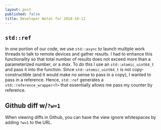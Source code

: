 ```yaml
---
layout: post
published: false
title: Developer Notes for 2018-10-12
---
```

## `std::ref`

In one portion of our code, we use `std::async` to launch multiple work threads to talk to remote devices and gather results. I had to enhance this functionality so that total number of results does not exceed more than a parameterized number, or a *max*. To do this I use an `std::atomic_uint64_t` and pass it into the function. Since `std::atomic_uint64_t` is not copy-constructible (and it would make no sense to pass in a copy), I wanted to pass in a reference. Hence, `std::ref` generates a `std::reference_wrapper<T>` that essentially allows me pass my counter by reference.

## Github diff w/`?w=1`

When viewing diffs in Github, you can have the view ignore whitespaces by adding `?w=1` to the URL.
